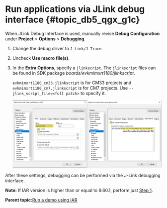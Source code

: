 # Run applications via JLink debug interface {#topic_db5_qgx_g1c}

When JLink Debug Interface is used, manually revise **Debug Configuration** under **Project** &gt; **Options** &gt; **Debugging**.

1.  Change the debug driver to `J-Link/J-Trace`.

2.  Uncheck **Use macro file\(s\)**.

3.  In the **Extra Options**, specify a `jlinkscript`. The `jlinkscript` files can be found in SDK package *boards/evkmimxrt1180/jlinkscript*.

    `evkmimxrt1180_cm33.jlinkscript` is for CM33 projects and `evkmimxrt1180_cm7.jlinkscript` is for CM7 projects. Use `--jlink_script_file=<full patch>` to specify it.

    ![](../images/iar_JLink.png "IAR Debugging via JLink")


After these settings, debugging can be performed via the J-Link debugging interface.

**Note:** If IAR version is higher than or equal to 9.60.1, perform just [Step 1](#step1).

**Parent topic:**[Run a demo using IAR](../topics/run_a_demo_using_iar.md)

